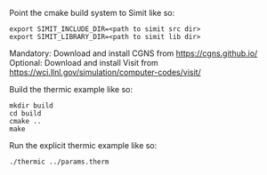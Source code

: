 Point the cmake build system to Simit like so:

    export SIMIT_INCLUDE_DIR=<path to simit src dir>
    export SIMIT_LIBRARY_DIR=<path to simit lib dir>

Mandatory: Download and install CGNS  from 
				https://cgns.github.io/
Optional:  Download and install Visit from 
				https://wci.llnl.gov/simulation/computer-codes/visit/
				
Build the thermic example like so:

    mkdir build
    cd build
    cmake ..
    make

Run the explicit thermic example like so:

    ./thermic ../params.therm


